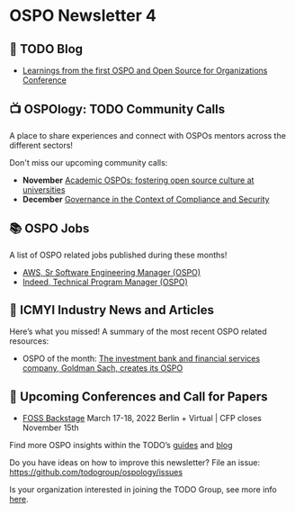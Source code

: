 # OSPO Newsletter 4

## 📖 TODO Blog

* [Learnings from the first OSPO and Open Source for Organizations Conference](https://todogroup.org/blog/ospocon-wrap-up/)

## 📺 OSPOlogy: TODO Community Calls

A place to share experiences and connect with OSPOs mentors across the different sectors! 

Don't miss our upcoming community calls:

* **November** [Academic OSPOs: fostering open source culture at universities](https://community.linuxfoundation.org/events/details/lfhq-todo-group-presents-academic-ospos-fostering-open-source-culture-at-universities/)
* **December** [Governance in the Context of Compliance and Security](https://community.linuxfoundation.org/events/details/lfhq-todo-group-presents-ospology-governance-in-the-context-of-compliance-and-security/)

## 📚 OSPO Jobs

A list of OSPO related jobs published during these months!

* [AWS, Sr Software Engineering Manager (OSPO)](https://www.amazon.jobs/en/jobs/1378076/sr-software-engineering-manager-open-source-programs)
* [Indeed, Technical Program Manager (OSPO)](https://www.indeed.jobs/jobs/technical-program-manager-open-source-program-office-26955/)

## 📌 ICMYI Industry News and Articles

Here’s what you missed! A summary of the most recent OSPO related resources:

* OSPO of the month: [The investment bank and financial services company, Goldman Sach, creates its OSPO](https://developer.gs.com/blog/hello-world/)

## 📎 Upcoming Conferences and Call for Papers

* [FOSS Backstage](https://foss-backstage.de/) March 17-18, 2022 Berlin + Virtual | CFP closes November 15th


Find more OSPO insights within the TODO’s [guides](https://todogroup.org/guides/) and [blog](https://todogroup.org/blog/)

Do you have ideas on how to improve this newsletter? File an issue: https://github.com/todogroup/ospology/issues

Is your organization interested in joining the TODO Group, see more info [here](https://todogroup.org/join/).
